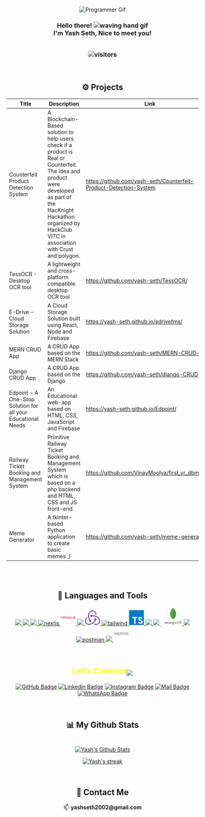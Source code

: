 <div align="center">
<img src="https://media.giphy.com/media/qgQUggAC3Pfv687qPC/giphy.gif" alt="Programmer Gif" alt="Programmer coding gif" height="300" width="500">

<h3 align="center">Hello there! <img src="https://user-images.githubusercontent.com/1303154/88677602-1635ba80-d120-11ea-84d8-d263ba5fc3c0.gif" height="45px" width="45px" alt="waving hand gif"> <br>I'm Yash Seth, Nice to meet you!<span style="color:yellow;"></span><br><br>
 
![visitors](https://komarev.com/ghpvc/?username=yash-seth&style=flat-square&label=Visitors&color=5d9732)
</h3>  
<br/>
   <div align="center">
     
## :gear: Projects
| Title      | Description | Link |
| ----------- | ----------- | ----------- |
| Counterfeit Product Detection System      | A Blockchain-Based solution to help users check if a product is Real or Counterfeit. The idea and product were developed as part of the HacKnight Hackathon organized by HackClub VITC in association with Crust and polygon.       | https://github.com/yash-seth/Counterfeit-Product-Detection-System |
| TessOCR - Desktop OCR tool   | A lightweight and cross-platform compatible desktop OCR tool        | https://github.com/yash-seth/TessOCR/ |
| E-Drive - Cloud Storage Solution   |  A Cloud Storage Solution built using React, Node and Firebase        | https://yash-seth.github.io/edrivefms/ |
| MERN CRUD App   | A CRUD App based on the MERN Stack        | https://github.com/yash-seth/MERN-CRUD-App |
| Django CRUD App  | A CRUD App based on the Django        | https://github.com/yash-seth/django-CRUD-app |
| Edpoint - A One-Stop Solution for all your Educational Needs   |  An Educational web-app based on HTML, CSS, JavaScript and Firebase      | https://yash-seth.github.io/Edpoint/ |
| Railway Ticket Booking and Management System   |  Primitive Railway Ticket Booking and Management System which is based on a php backend and HTML, CSS and JS front-end.      | https://github.com/VinayMoolya/first_yr_dbms_proj |
| Meme Generator   |  A tkinter-based Python application to create basic memes ;)      | https://github.com/yash-seth/meme-generator |

  </div>
<br/>
  <br>
<div align="center">
  
  <h2> 🚀 Languages and Tools </h2>
  

<p align="center"> 
    <a href="https://www.java.com" target="_blank"> <img src="https://img.icons8.com/color/48/000000/java-coffee-cup-logo.png"/> </a>
    <a href="https://reactjs.org/" target="_blank"> <img src="https://img.icons8.com/color/48/000000/react-native.png"/> </a>
    <a href="https://developer.mozilla.org/en-US/docs/Web/JavaScript" target="_blank"> <img src="https://img.icons8.com/color/48/000000/javascript.png"/> </a> 
    <a href="https://nextjs.org/" target="_blank" rel="noreferrer"> <img src="https://decodenatura.com/static/fb8aa1bb70c9925ce1ae22dc2711b343/nextjs-logo.png" alt="nextjs" width="40" height="40"/> </a> <a href="https://www.oracle.com/" target="_blank" rel="noreferrer"> <img src="https://raw.githubusercontent.com/devicons/devicon/master/icons/oracle/oracle-original.svg" alt="oracle" width="40" height="40"/> </a> 
    <a href="https://www.w3schools.com/css/" target="_blank"> <img src="https://img.icons8.com/color/48/000000/css3.png"/> </a> <a href="https://redux.js.org" target="_blank" rel="noreferrer"> <img src="https://raw.githubusercontent.com/devicons/devicon/master/icons/redux/redux-original.svg" alt="redux" width="40" height="40"/> </a> <a href="https://tailwindcss.com/" target="_blank" rel="noreferrer"> <img src="https://www.vectorlogo.zone/logos/tailwindcss/tailwindcss-icon.svg" alt="tailwind" width="40" height="40"/> </a> <a href="https://www.typescriptlang.org/" target="_blank" rel="noreferrer"> <img src="https://raw.githubusercontent.com/devicons/devicon/master/icons/typescript/typescript-original.svg" alt="typescript" width="40" height="40"/> </a> 
    <a href="https://www.python.org" target="_blank"> <img src="https://img.icons8.com/color/48/000000/python.png"/> </a>
    <a style="padding-right:8px;" href="https://www.mysql.com/" target="_blank"> <img src="https://img.icons8.com/fluent/50/000000/mysql-logo.png"/> </a>
    <a href="https://www.mongodb.com/" target="_blank"> <img src="https://raw.githubusercontent.com/devicons/devicon/master/icons/mongodb/mongodb-original-wordmark.svg" alt="mongodb" width="48" height="48"/> </a> 
    <a href="https://firebase.google.com/" target="_blank"> <img src="https://img.icons8.com/color/48/000000/firebase.png"/> </a> 
    <a href="https://postman.com" target="_blank"> <img src="https://www.vectorlogo.zone/logos/getpostman/getpostman-icon.svg" alt="postman" width="45" height="45"/> </a> 
    <a href="https://redux.js.org" target="_blank"> <img src="https://img.icons8.com/color/48/000000/redux.png"/> </a>
    <a href="https://expressjs.com" target="_blank"> <img src="https://raw.githubusercontent.com/devicons/devicon/master/icons/express/express-original-wordmark.svg" alt="express" width="40" height="40"/> </a>
</p>

<br/>


</p>

<h2 align="center" style="color:yellow;margin-bottom: 20px;" >Let's Connect<img src="https://github.com/hariketsheth/hariketsheth/blob/main/img/handshake.gif" height="32px" style="margin-bottom: -5px;"  > </h2>  
<div align="center" >

[![GitHub Badge](https://img.shields.io/badge/-GitHub-black?style=flat&labelColor=white&logo=github&logoColor=black)](https://github.com/yash-seth)
[![Linkedin Badge](https://img.shields.io/badge/-Linkedin-0e76a8?style=flat&labelColor=white&logo=linkedin&logoColor=0e76a8)](https://www.linkedin.com/in/yash-seth/)
[![Instagram Badge](https://img.shields.io/badge/-Instagram-e84393?style=flat&labelColor=white&logo=instagram&logoColor=e84393)](https://www.instagram.com/_protostar_/)
[![Mail Badge](https://img.shields.io/badge/-Gmail-c0392b?style=flat&labelColor=white&logo=gmail&logoColor=c0392b)](mailto:yashseth2002@gmail.com)
[![WhatsApp Badge](https://img.shields.io/badge/-WhatsApp-green?style=flat&labelColor=white&logo=whatsapp&logoColor=green)](https://wa.me/+918108015244/?text=Hi%20Yash)

</p>
<br/>
 
<div align="center">

 
  <h2> 📊 My Github Stats </h2>

  <br/>
    <a href="https://github.com/jaydeepdey03/github-readme-stats"><img alt="Yash's Github Stats" src="https://github-readme-stats.vercel.app/api?username=yash-seth&show_icons=true&count_private=true&theme=react&hide_border=true&bg_color=0D1117" /></a>
</p>
 
 <p align="center">
    <a href="https://github.com/yash-seth/github-readme-streak-stats">
        <img title="🔥 Get streak stats for your profile at git.io/streak-stats" alt="Yash's streak" src="https://github-readme-streak-stats.herokuapp.com/?user=yash-seth&theme=black-ice&hide_border=true&stroke=0000&background=060A0CD0"/>
    </a>
</p>
 <br/>
 <div align="center">
  <h2>🤵 Contact Me</h2>
  📫 <b>yashseth2002@gmail.com</b><br>
 </div>
